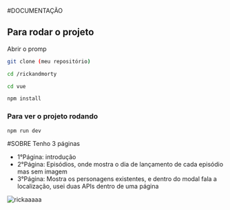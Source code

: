#DOCUMENTAÇÃO
## Para rodar o projeto
Abrir o promp
```sh
git clone (meu repositório)
```

```sh
cd /rickandmorty
```

```sh
cd vue
```

```sh
npm install
```

### Para ver o projeto rodando

```sh
npm run dev
```

#SOBRE
Tenho 3 páginas
- 1°Página: introdução
- 2°Página: Episódios, onde mostra o dia de lançamento de cada episódio mas sem imagem
- 3°Página: Mostra os personagens existentes, e dentro do modal fala a localização, usei duas APIs dentro de uma página


![rickaaaaa](https://github.com/GiihGabi/rickandmorty/assets/101181715/9686dc9e-3819-4695-98c6-d98ef896fd5e)
